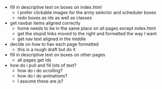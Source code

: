 - fill in descriptive text on boxes on index.html
  - I prefer clickable images for the army selector and scheduler boxes
  - redo boxes as ids as well as classes
- get navbar items aligned correctly
  - home needs to be in the same place on all pages except index.html
  - get the stupid links moved to the right and formatted the way I want
  - get nav text aligned in the middle
- decide on how to hav each page formatted
  - this is a rough draft but do it
- fill in descriptive text on boxes on other pages
  - all pages get ids
- how do i pull and fill lots of text?
  - how do i do scrolling?
  - how do i do animations?
  - I assume these are js?
